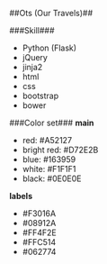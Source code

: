 ##Ots (Our Travels)##

###Skill###
  - Python (Flask)
  - jQuery
  - jinja2
  - html
  - css
  - bootstrap
  - bower

###Color set###
**main**
  - red: #A52127
  - bright red: #D72E2B
  - blue: #163959
  - white: #F1F1F1
  - black: #0E0E0E

**labels**
  - #F3016A
  - #08912A
  - #FF4F2E
  - #FFC514
  - #062774